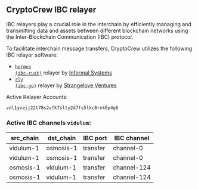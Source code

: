 ## CryptoCrew IBC relayer
IBC relayers play a crucial role in the interchain by efficiently managing and transmitting data and assets between different blockchain networks using the Inter-Blockchain Communication (IBC) protocol.

To facilitate interchain message transfers, CryptoCrew utilizes the following IBC relayer software: 
- <a href="https://github.com/informalsystems/hermes"><code>hermes (ibc-rust)</code></a> relayer by [Informal Systems](https://github.com/informalsystems)
- <a href="https://github.com/cosmos/relayer"><code>rly (ibc-go)</code></a> relayer by [Strangelove Ventures](https://github.com/strangelove-ventures)

Active Relayer Accounts:
```
vdl1yvejj22t78s2vfk7slty2d7fs5lkc8rnk0p4g6
```

### Active IBC channels `vidulum`:
| src_chain | dst_chain | IBC port | IBC channel |
| --------------- | --------------- | ------------ | ------------------- |
| vidulum-1 | osmosis-1 | transfer | channel-0 |
| vidulum-1 | osmosis-1 | transfer | channel-0 |
| osmosis-1 | vidulum-1 | transfer | channel-124 |
| osmosis-1 | vidulum-1 | transfer | channel-124 |